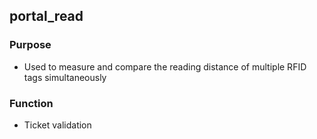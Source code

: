 ## portal_read

### Purpose

- Used to measure and compare the reading distance of multiple RFID tags simultaneously

### Function

- Ticket validation
